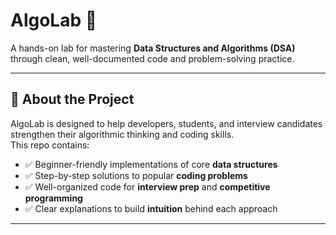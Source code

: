 # AlgoLab 🧪  

A hands-on lab for mastering **Data Structures and Algorithms (DSA)** through clean, well-documented code and problem-solving practice.  

---

## 🚀 About the Project  
AlgoLab is designed to help developers, students, and interview candidates strengthen their algorithmic thinking and coding skills.  
This repo contains:  
- ✅ Beginner-friendly implementations of core **data structures**  
- ✅ Step-by-step solutions to popular **coding problems**  
- ✅ Well-organized code for **interview prep** and **competitive programming**  
- ✅ Clear explanations to build **intuition** behind each approach  

---
